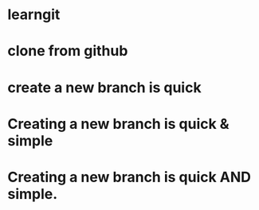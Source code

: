# learngit
# clone from github
# create a new branch is quick
# Creating a new branch is quick & simple
# Creating a new branch is quick AND simple.
